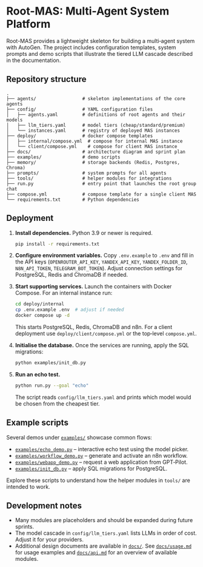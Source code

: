 # Root-MAS: Multi-Agent System Platform

Root-MAS provides a lightweight skeleton for building a multi‑agent system with AutoGen.  The project includes configuration templates, system prompts and demo scripts that illustrate the tiered LLM cascade described in the documentation.

## Repository structure

```
.
├── agents/                 # skeleton implementations of the core agents
├── config/                 # YAML configuration files
│   ├── agents.yaml         # definitions of root agents and their models
│   ├── llm_tiers.yaml      # model tiers (cheap/standard/premium)
│   └── instances.yaml      # registry of deployed MAS instances
├── deploy/                 # docker compose templates
│   ├── internal/compose.yml  # compose for internal MAS instance
│   └── client/compose.yml    # compose for client MAS instance
├── docs/                   # architecture diagram and sprint plan
├── examples/               # demo scripts
├── memory/                 # storage backends (Redis, Postgres, Chroma)
├── prompts/                # system prompts for all agents
├── tools/                  # helper modules for integrations
├── run.py                  # entry point that launches the root group chat
├── compose.yml             # compose template for a single client MAS
└── requirements.txt        # Python dependencies
```

## Deployment

1. **Install dependencies.**  Python 3.9 or newer is required.

   ```bash
   pip install -r requirements.txt
   ```

2. **Configure environment variables.**  Copy `.env.example` to `.env` and fill in the API keys (`OPENROUTER_API_KEY`, `YANDEX_API_KEY`, `YANDEX_FOLDER_ID`, `N8N_API_TOKEN`, `TELEGRAM_BOT_TOKEN`).  Adjust connection settings for PostgreSQL, Redis and ChromaDB if needed.

3. **Start supporting services.**  Launch the containers with Docker Compose.  For an internal instance run:

   ```bash
   cd deploy/internal
   cp .env.example .env  # adjust if needed
   docker compose up -d
   ```

   This starts PostgreSQL, Redis, ChromaDB and n8n.  For a client deployment use `deploy/client/compose.yml` or the top‑level `compose.yml`.

4. **Initialise the database.**  Once the services are running, apply the SQL migrations:

   ```bash
   python examples/init_db.py
   ```

5. **Run an echo test.**

   ```bash
   python run.py --goal "echo"
   ```

   The script reads `config/llm_tiers.yaml` and prints which model would be chosen from the cheapest tier.

## Example scripts

Several demos under [`examples/`](examples) showcase common flows:

- [`examples/echo_demo.py`](examples/echo_demo.py) – interactive echo test using the model picker.
- [`examples/workflow_demo.py`](examples/workflow_demo.py) – generate and activate an n8n workflow.
- [`examples/webapp_demo.py`](examples/webapp_demo.py) – request a web application from GPT‑Pilot.
- [`examples/init_db.py`](examples/init_db.py) – apply SQL migrations for PostgreSQL.

Explore these scripts to understand how the helper modules in `tools/` are intended to work.

## Development notes

* Many modules are placeholders and should be expanded during future sprints.
* The model cascade in `config/llm_tiers.yaml` lists LLMs in order of cost.  Adjust it for your providers.
* Additional design documents are available in [`docs/`](docs). See
  [`docs/usage.md`](docs/usage.md) for usage examples and
  [`docs/api.md`](docs/api.md) for an overview of available modules.
